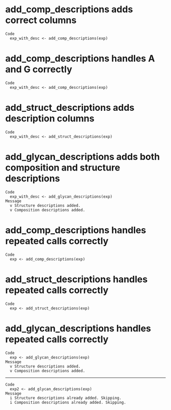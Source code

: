 # add_comp_descriptions adds correct columns

    Code
      exp_with_desc <- add_comp_descriptions(exp)

# add_comp_descriptions handles A and G correctly

    Code
      exp_with_desc <- add_comp_descriptions(exp)

# add_struct_descriptions adds description columns

    Code
      exp_with_desc <- add_struct_descriptions(exp)

# add_glycan_descriptions adds both composition and structure descriptions

    Code
      exp_with_desc <- add_glycan_descriptions(exp)
    Message
      v Structure descriptions added.
      v Composition descriptions added.

# add_comp_descriptions handles repeated calls correctly

    Code
      exp <- add_comp_descriptions(exp)

# add_struct_descriptions handles repeated calls correctly

    Code
      exp <- add_struct_descriptions(exp)

# add_glycan_descriptions handles repeated calls correctly

    Code
      exp <- add_glycan_descriptions(exp)
    Message
      v Structure descriptions added.
      v Composition descriptions added.

---

    Code
      exp2 <- add_glycan_descriptions(exp)
    Message
      i Structure descriptions already added. Skipping.
      i Composition descriptions already added. Skipping.

